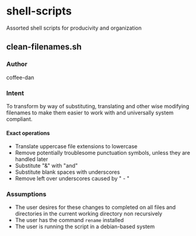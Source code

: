 # shell-scripts
Assorted shell scripts for producivity and organization

## clean-filenames.sh
### Author
coffee-dan
### Intent
To transform by way of substituting, translating and other wise modifying filenames to make them easier to work with and universally system compliant.
#### Exact operations
* Translate uppercase file extensions to lowercase
* Remove potentially troublesome punctuation symbols, unless they are handled later
* Substitute "&" with "and"
* Substitute blank spaces with underscores
* Remove left over underscores caused by " - "
### Assumptions
* The user desires for these changes to completed on all files and directories in the current working directory non recursively
* The user has the command ```rename``` installed
* The user is running the script in a debian-based system
